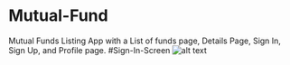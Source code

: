 # Mutual-Fund
Mutual Funds Listing App with a List of funds page, Details Page, Sign In, Sign Up, and Profile page.
#Sign-In-Screen
![alt text](https://github.com/nnainsukha/Mutual-Fund/blob/edufund/axis.png?raw=true)

